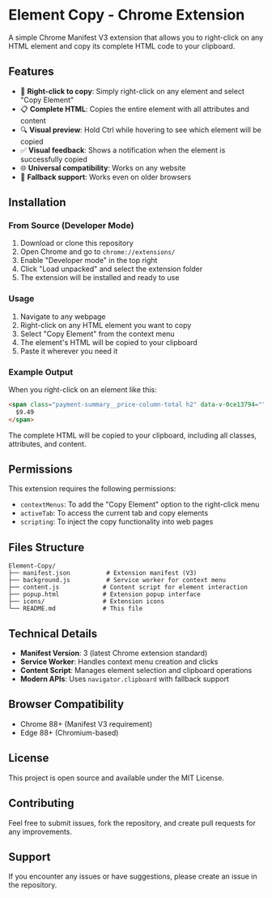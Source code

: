 # Element Copy - Chrome Extension

A simple Chrome Manifest V3 extension that allows you to right-click on any HTML element and copy its complete HTML code to your clipboard.

## Features

- 🎯 **Right-click to copy**: Simply right-click on any element and select "Copy Element"
- 📋 **Complete HTML**: Copies the entire element with all attributes and content
- 🔍 **Visual preview**: Hold Ctrl while hovering to see which element will be copied
- ✅ **Visual feedback**: Shows a notification when the element is successfully copied
- 🌐 **Universal compatibility**: Works on any website
- 🔧 **Fallback support**: Works even on older browsers

## Installation

### From Source (Developer Mode)

1. Download or clone this repository
2. Open Chrome and go to `chrome://extensions/`
3. Enable "Developer mode" in the top right
4. Click "Load unpacked" and select the extension folder
5. The extension will be installed and ready to use

### Usage

1. Navigate to any webpage
2. Right-click on any HTML element you want to copy
3. Select "Copy Element" from the context menu
4. The element's HTML will be copied to your clipboard
5. Paste it wherever you need it

### Example Output

When you right-click on an element like this:

```html
<span class="payment-summary__price-column-total h2" data-v-0ce13794="">
  $9.49
</span>
```

The complete HTML will be copied to your clipboard, including all classes, attributes, and content.

## Permissions

This extension requires the following permissions:

- `contextMenus`: To add the "Copy Element" option to the right-click menu
- `activeTab`: To access the current tab and copy elements
- `scripting`: To inject the copy functionality into web pages

## Files Structure

```
Element-Copy/
├── manifest.json          # Extension manifest (V3)
├── background.js          # Service worker for context menu
├── content.js            # Content script for element interaction
├── popup.html            # Extension popup interface
├── icons/                # Extension icons
└── README.md             # This file
```

## Technical Details

- **Manifest Version**: 3 (latest Chrome extension standard)
- **Service Worker**: Handles context menu creation and clicks
- **Content Script**: Manages element selection and clipboard operations
- **Modern APIs**: Uses `navigator.clipboard` with fallback support

## Browser Compatibility

- Chrome 88+ (Manifest V3 requirement)
- Edge 88+ (Chromium-based)

## License

This project is open source and available under the MIT License.

## Contributing

Feel free to submit issues, fork the repository, and create pull requests for any improvements.

## Support

If you encounter any issues or have suggestions, please create an issue in the repository.
